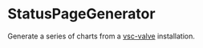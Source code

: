 # StatusPageGenerator
Generate a series of charts from a [vsc-valve](https://github.com/usgs/vsc-valve) installation.